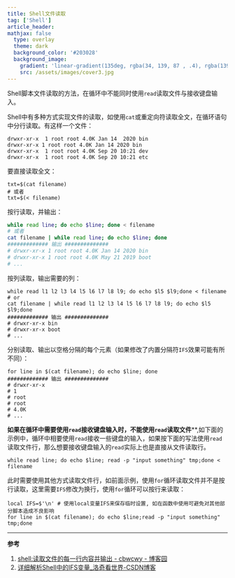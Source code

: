 ```yaml
---
title: Shell文件读取
tag: ['Shell']
article_header:
mathjax: false
  type: overlay
  theme: dark
  background_color: '#203028'
  background_image:
    gradient: 'linear-gradient(135deg, rgba(34, 139, 87 , .4), rgba(139, 34, 139, .4))'
    src: /assets/images/cover3.jpg
---
```


Shell脚本文件读取的方法，在循环中不能同时使用`read`读取文件与接收键盘输入。

<!--more-->
Shell中有多种方式实现文件的读取，如使用`cat`或重定向符读取全文，在循环语句中分行读取。有这样一个文件：

```
drwxr-xr-x  1 root root 4.0K Jan 14  2020 bin
drwxr-xr-x 1 root root 4.0K Jan 14 2020 bin
drwxr-xr-x  1 root root 4.0K Sep 20 10:21 dev
drwxr-xr-x  1 root root 4.0K Sep 20 10:21 etc
```

要直接读取全文：

```shell
txt=$(cat filename)
# 或者
txt=$(< filename)
```

按行读取，并输出：

```bash
while read line; do echo $line; done < filename
# 或者
cat filename | while read line; do echo $line; done
############# 输出 ##############
# drwxr-xr-x 1 root root 4.0K Jan 14 2020 bin
# drwxr-xr-x 1 root root 4.0K May 21 2019 boot
# ...
```

按列读取，输出需要的列：

```shell
while read l1 l2 l3 l4 l5 l6 l7 l8 l9; do echo $l5 $l9;done < filename
# or
cat filename | while read l1 l2 l3 l4 l5 l6 l7 l8 l9; do echo $l5 $l9;done
############# 输出 ##############
# drwxr-xr-x bin
# drwxr-xr-x boot
# ...
```

分别读取、输出以空格分隔的每个元素（如果修改了内置分隔符`IFS`效果可能有所不同）：

```shell
for line in $(cat filename); do echo $line; done
############# 输出 ##############
# drwxr-xr-x
# 1
# root
# root
# 4.0K
# ...
```

**如果在循环中需要使用`read`接收键盘输入时，不能使用`read`读取文件****,如下面的示例中，循环中相要使用`read`接收一些键盘的输入，如果按下面的写法使用`read`读取文件行，那么想要接收键盘输入的`read`实际上也是直接从文件读取行。

```shell
while read line; do echo $line; read -p "input something" tmp;done < filename
```

此时需要使用其他方式读取文件行，如前面示例，使用`for`循环读取文件并不是按行读取，这里需要`IFS`修改为换行，使用`for`循环可以按行来读取：

```shell
local IFS=$'\n' # 使用local变量IFS来保存临时设置, 如在函数中使用可避免对其他部分脚本造成不良影响
for line in $(cat filename); do echo $line;read -p "input something" tmp;done
```

---

**参考**
1. [shell:读取文件的每一行内容并输出 - cbwcwy - 博客园](https://www.cnblogs.com/iloveyoucc/archive/2012/07/10/2585529.html)
2. [详细解析Shell中的IFS变量_洛奇看世界-CSDN博客](https://blog.csdn.net/guyongqiangx/article/details/80220434)
